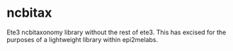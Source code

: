 # ncbitax

Ete3 ncbitaxonomy library without the rest of ete3. This has excised for the purposes of a lightweight library within epi2melabs.